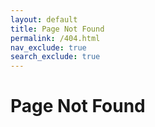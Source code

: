 ```yaml
---
layout: default
title: Page Not Found
permalink: /404.html
nav_exclude: true
search_exclude: true
---
```


# Page Not Found
